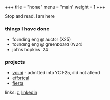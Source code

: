 +++
title = "home"
menu = "main"
weight = 1
+++

Stop and read. I am here.

### things I have done

- founding eng @ auctor (X25)
- founding eng @ greenboard (W24)
- johns hopkins '24

### projects

- [youni](https://useyouni.com) - admitted into YC F25, did not attend
- [effortcal](https://effortcal.com)
- [fiesta](https://thefiesta.app)

links: [x](https://x.com/geeparamind), [linkedin](https://www.linkedin.com/in/george-paragioudakis-1b42b61b2/)
